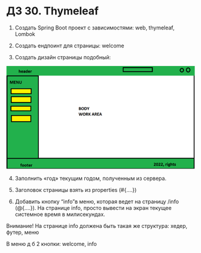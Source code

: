 # ДЗ 30. Thymeleaf

1. Создать Spring Boot проект с зависимостями: web, thymeleaf, Lombok

2. Создать ендпоинт для страницы: welcome

3. Создать дизайн страницы подобный:

![img.png](img.png)

4. Заполнить «год» текущим годом, полученным из сервера.

5. Заголовок страницы взять из properties (#{….})

6. Добавить кнопку “info”в меню, которая ведет на страницу /info (@{….}). На странице info, просто вывести на экран текущее системное время в милисекундах.

Внимание! На странице info должена быть такая же структура: хедер, футер, меню

В меню д б 2 кнопки: welcome, info